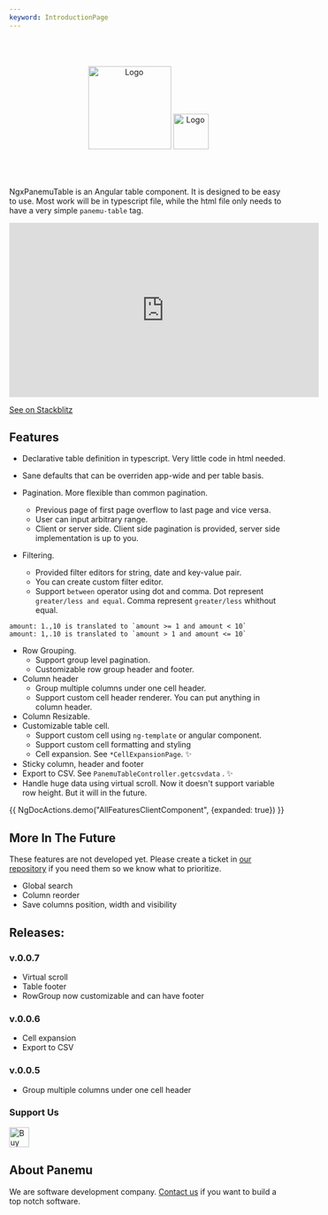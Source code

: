 ```yaml
---
keyword: IntroductionPage
---
```

<br>
<br>
<br>
<div align="center" class="flex flex-col">
    <img src="assets/ngx-panemu-table_logo.png" alt="Logo" height="150px">
    <img src="assets/ngx-panemu-table_text.png" alt="Logo" height="64px">

</div>

<br>
<br>
<br>

NgxPanemuTable is an Angular table component. It is designed to be easy to use. Most work will be in typescript file, while
the html file only needs to have a very simple `panemu-table` tag.


<iframe
  width="560px"
  height="315px"
  src="https://www.youtube.com/embed/Qs4VbpteiRk"
  title="NgxPanemuTable demo"
  frameborder="0"
  allow="accelerometer; autoplay; clipboard-write; encrypted-media; gyroscope; picture-in-picture; web-share"
  referrerpolicy="strict-origin-when-cross-origin"
  allowfullscreen>
</iframe>

[See on Stackblitz](https://stackblitz.com/edit/stackblitz-starters-krause?file=src%2Fmain.ts)

## Features

- Declarative table definition in typescript. Very little code in html needed.
- Sane defaults that can be overriden app-wide and per table basis.
- Pagination. More flexible than common pagination.
    - Previous page of first page overflow to last page and vice versa.
    - User can input arbitrary range.
    - Client or server side. Client side pagination is provided, server side implementation is up to you.

- Filtering.
    - Provided filter editors for string, date and key-value pair.
    - You can create custom filter editor.
    - Support `between` operator using dot and comma. Dot represent `greater/less and equal`. Comma represent `greater/less` whithout equal.
```
amount: 1.,10 is translated to `amount >= 1 and amount < 10`
amount: 1,.10 is translated to `amount > 1 and amount <= 10`
```
- Row Grouping.
   - Support group level pagination.
   - Customizable row group header and footer.
- Column header
  - Group multiple columns under one cell header.
  - Support custom cell header renderer. You can put anything in column header.
- Column Resizable.
- Customizable table cell.
  - Support custom cell using `ng-template` or angular component.
  - Support custom cell formatting and styling
  - Cell expansion. See `*CellExpansionPage`. ✨ 
- Sticky column, header and footer
- Export to CSV. See `PanemuTableController.getcsvdata` . ✨ 
- Handle huge data using virtual scroll. Now it doesn't support variable row height. But it will in the future.

{{ NgDocActions.demo("AllFeaturesClientComponent", {expanded: true}) }}

## More In The Future

These features are not developed yet. Please create a ticket in [our repository](https://github.com/panemu/ngx-panemu-table) if you need them so we know what to prioritize.

- Global search
- Column reorder
- Save columns position, width and visibility

## Releases:

### v.0.0.7

* Virtual scroll
* Table footer
* RowGroup now customizable and can have footer

### v.0.0.6

* Cell expansion
* Export to CSV

### v.0.0.5

* Group multiple columns under one cell header


### Support Us

<a href='https://ko-fi.com/s/60c660f1f0' target='_blank'><img height='36' style='border:0px;height:36px;' src='https://storage.ko-fi.com/cdn/kofi1.png?v=3' border='0' alt='Buy Me a Coffee at ko-fi.com' /></a>


## About Panemu

We are software development company. [Contact us](https://panemu.com) if you want to build a top notch software.